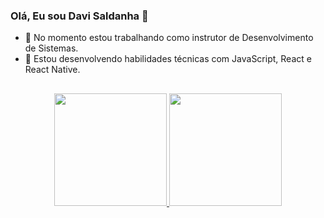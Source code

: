 ### Olá, Eu sou Davi Saldanha 👋

- 🔭 No momento estou trabalhando como instrutor de Desenvolvimento de Sistemas. 
- 🌱 Estou desenvolvendo habilidades técnicas com JavaScript, React e React Native. 
##
<div align="center">
  <a href="https://github.com/rafaballerini">
  <img height="180em" src="https://github-readme-stats.vercel.app/api?username=davisaldanha&show_icons=true&theme=dracula&include_all_commits=true&count_private=true"/>
  <img height="180em" src="https://github-readme-stats.vercel.app/api/top-langs/?username=davisaldanha&layout=compact&langs_count=7&theme=dracula"/>
</div>

  ##
